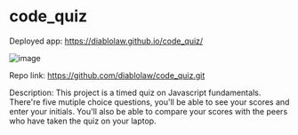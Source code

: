 # code_quiz

Deployed app:
https://diablolaw.github.io/code_quiz/

![image](https://user-images.githubusercontent.com/94478511/151463564-47a29723-be67-47dd-8d68-3038d8f04ed9.png)


Repo link:
https://github.com/diablolaw/code_quiz.git

Description:
This project is a timed quiz on Javascript fundamentals. There're five mutiple choice questions, you'll be able to see your scores and enter your initials. You'll also be able to compare your scores with the peers who have taken the quiz on your laptop.
